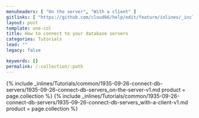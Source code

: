 ```yaml
---
menuheaders: [ "On the server", "With a client" ]
gitlinks: [ "https://github.com/cloud66/help/edit/feature/inlines/_includes/_inlines/Tutorials/common/1935-09-26-connect-db-servers/1935-09-26-connect-db-servers_on-the-server-v1.md", "https://github.com/cloud66/help/edit/feature/inlines/_includes/_inlines/Tutorials/common/1935-09-26-connect-db-servers/1935-09-26-connect-db-servers_with-a-client-v1.md" ]
layout: post
template: one-col
title: How to connect to your database servers
categories: Tutorials
lead: ""
legacy: false

keywords: []
permalink: /:collection/:path
---
```




<a name="1"></a>{% include _inlines/Tutorials/common/1935-09-26-connect-db-servers/1935-09-26-connect-db-servers_on-the-server-v1.md  product = page.collection %}
<a name="2"></a>{% include _inlines/Tutorials/common/1935-09-26-connect-db-servers/1935-09-26-connect-db-servers_with-a-client-v1.md  product = page.collection %}